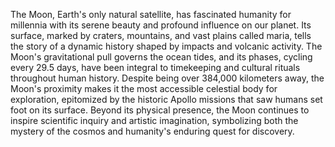 The Moon, Earth's only natural satellite, has fascinated humanity for millennia with its serene beauty and profound influence on our planet. Its surface, marked by craters, mountains, and vast plains called maria, tells the story of a dynamic history shaped by impacts and volcanic activity. The Moon's gravitational pull governs the ocean tides, and its phases, cycling every 29.5 days, have been integral to timekeeping and cultural rituals throughout human history. Despite being over 384,000 kilometers away, the Moon's proximity makes it the most accessible celestial body for exploration, epitomized by the historic Apollo missions that saw humans set foot on its surface. Beyond its physical presence, the Moon continues to inspire scientific inquiry and artistic imagination, symbolizing both the mystery of the cosmos and humanity's enduring quest for discovery.